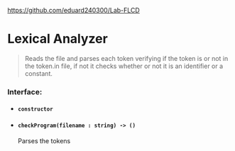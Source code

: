 https://github.com/eduard240300/Lab-FLCD

# Lexical Analyzer

> Reads the file and parses each token verifying if the token is or not in the token.in file, if not it checks whether or not it is an identifier or a constant.

### Interface: 
-	#### `constructor`
-	#### `checkProgram(filename : string) -> ()`
	Parses the tokens
